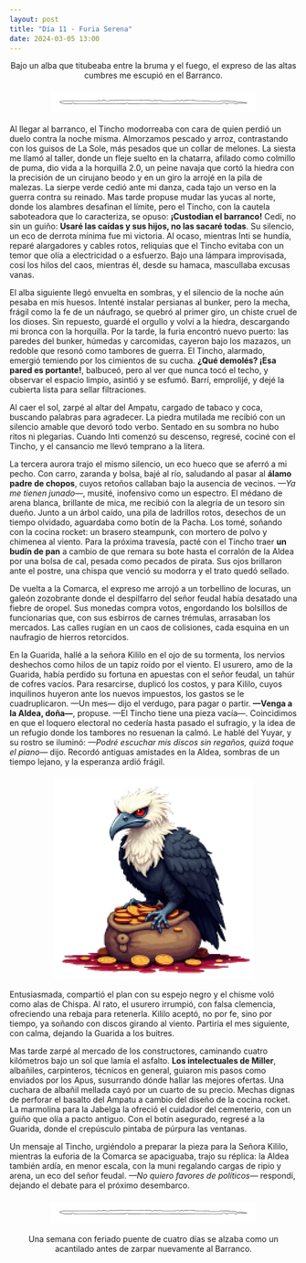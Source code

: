 ```yaml
---
layout: post
title: "Día 11 - Furia Serena"
date: 2024-03-05 13:00
---
```

<div style="text-align: center;">
  <p>Bajo un alba que titubeaba entre la bruma y el fuego, el expreso de las altas cumbres me escupió en el Barranco.</p>
</div>

<img src="/assets/images/separador.png" alt="Separador" style="display: block; margin: 20px auto;">

Al llegar al barranco, el Tincho modorreaba con cara de quien perdió un duelo contra la noche misma. Almorzamos pescado y arroz, contrastando con los guisos de La Sole, más pesados que un collar de melones. La siesta me llamó al taller, donde un fleje suelto en la chatarra, afilado como colmillo de puma, dio vida a la horquilla 2.0, un peine navaja que cortó la hiedra con la precisión de un cirujano beodo y en un giro la arrojé en la pila de malezas. La sierpe verde cedió ante mi danza, cada tajo un verso en la guerra contra su reinado. Mas tarde propuse mudar las yucas al norte, donde los alambres desafinan el límite, pero el Tincho, con la cautela saboteadora que lo caracteriza, se opuso: **¡Custodian el barranco!** Cedí, no sin un guiño: **Usaré las caídas y sus hijos, no las sacaré todas**. Su silencio, un eco de derrota mínima fue mi victoria. Al ocaso, mientras Inti se hundía, reparé alargadores y cables rotos, reliquias que el Tincho evitaba con un temor que olía a electricidad o a esfuerzo. Bajo una lámpara improvisada, cosí los hilos del caos, mientras él, desde su hamaca, mascullaba excusas vanas.
<br>

El alba siguiente llegó envuelta en sombras, y el silencio de la noche aún pesaba en mis huesos. Intenté instalar persianas al bunker, pero la mecha, frágil como la fe de un náufrago, se quebró al primer giro, un chiste cruel de los dioses. Sin repuesto, guardé el orgullo y volví a la hiedra, descargando mi bronca con la horquilla. Por la tarde, la furia encontró nuevo puerto: las paredes del bunker, húmedas y carcomidas, cayeron bajo los mazazos, un redoble que resonó como tambores de guerra. El Tincho, alarmado, emergió temiendo por los cimientos de su cucha. **¿Qué demolés? ¡Esa pared es portante!**, balbuceó, pero al ver que nunca tocó el techo, y observar el espacio limpio, asintió y se esfumó. Barrí, emprolijé, y dejé la cubierta lista para sellar filtraciones.
<br>

Al caer el sol, zarpé al altar del Ampatu, cargado de tabaco y coca, buscando palabras para agradecer. La piedra mutilada me recibió con un silencio amable que devoró todo verbo. Sentado en su sombra no hubo ritos ni plegarias. Cuando Inti comenzó su descenso, regresé, cociné con el Tincho, y el cansancio me llevó temprano a la litera. 
<br>

La tercera aurora trajo el mismo silencio, un eco hueco que se aferró a mi pecho. Con carro, zaranda y bolsa, bajé al río, saludando al pasar al **álamo padre de chopos**, cuyos retoños callaban bajo la ausencia de vecinos. _—Ya me tienen junado—_, musité, inofensivo como un espectro. El médano de arena blanca, brillante de mica, me recibió con la alegría de un tesoro sin dueño. Junto a un árbol caído, una pila de ladrillos rotos, desechos de un tiempo olvidado, aguardaba como botín de la Pacha. Los tomé, soñando con la cocina rocket: un brasero steampunk, con mortero de polvo y chimenea al viento. Para la próxima travesía, pacté con el Tincho traer **un budín de pan** a cambio de que remara su bote hasta el corralón de la Aldea por una bolsa de cal, pesada como pecados de pirata. Sus ojos brillaron ante el postre, una chispa que venció su modorra y el trato quedó sellado.
<br>

De vuelta a la Comarca, el expreso me arrojó a un torbellino de locuras, un galeón zozobrante donde el despilfarro del señor feudal había desatado una fiebre de oropel. Sus monedas compra votos, engordando los bolsillos de funcionarias que, con sus esbirros de carnes trémulas, arrasaban los mercados. Las calles rugían en un caos de colisiones, cada esquina en un naufragio de hierros retorcidos. 
<br>

En la Guarida, hallé a la señora Kililo en el ojo de su tormenta, los nervios deshechos como hilos de un tapiz roído por el viento. El usurero, amo de la Guarida, había perdido su fortuna en apuestas con el señor feudal, un tahúr de cofres vacíos. Para resarcirse, duplicó los costos, y para Kililo, cuyos inquilinos huyeron ante los nuevos impuestos, los gastos se le cuadruplicaron. —Un mes— dijo el verdugo, para pagar o partir. **—Venga a la Aldea, doña—**, propuse. —El Tincho tiene una pieza vacía—. Coincidimos en que el loquero electoral no cedería hasta pasado el sufragio, y la idea de un refugio donde los tambores no resuenan la calmó. Le hablé del Yuyar, y su rostro se iluminó: _—Podré escuchar mis discos sin regaños, quizá toque el piano—_ dijo. Recordó antiguas amistades en la Aldea, sombras de un tiempo lejano, y la esperanza ardió frágil.

<img src="/assets/images/usurero.png" alt="Usurero" style="display: block; margin: 20px auto;">

Entusiasmada, compartió el plan con su espejo negro y el chisme voló como alas de Chispa. Al rato, el usurero irrumpió, con falsa clemencia, ofreciendo una rebaja para retenerla. Kililo aceptó, no por fe, sino por tiempo, ya soñando con discos girando al viento. Partiría el mes siguiente, con calma, dejando la Guarida a los buitres.
<br>

Mas tarde zarpé al mercado de los constructores, caminando cuatro kilómetros bajo un sol que lamía el asfalto. **Los intelectuales de Miller**, albañiles, carpinteros, técnicos en general, guiaron mis pasos como enviados por los Apus, susurrando dónde hallar las mejores ofertas. Una cuchara de albañil mellada cayó por un cuarto de su precio. Mechas dignas de perforar el basalto del Ampatu a cambio del diseño de la cocina rocket. La marmolina para la Jabelga la ofreció el cuidador del cementerio, con un guiño que olía a pacto antiguo. Con el botín asegurado, regresé a la Guarida, donde el crepúsculo pintaba de púrpura las ventanas.
<br>

Un mensaje al Tincho, urgiéndolo a preparar la pieza para la Señora Kililo, mientras la euforia de la Comarca se apaciguaba, trajo su réplica: la Aldea también ardía, en menor escala, con la muni regalando cargas de ripio y arena, un eco del señor feudal. _—No quiero favores de políticos—_ respondí, dejando el debate para el próximo desembarco.

<img src="/assets/images/separador.png" alt="Separador" style="display: block; margin: 20px auto;">

<div style="text-align: center;">
  <p>Una semana con feriado puente de cuatro días se alzaba como un acantilado antes de zarpar nuevamente al Barranco.</p>
</div>
